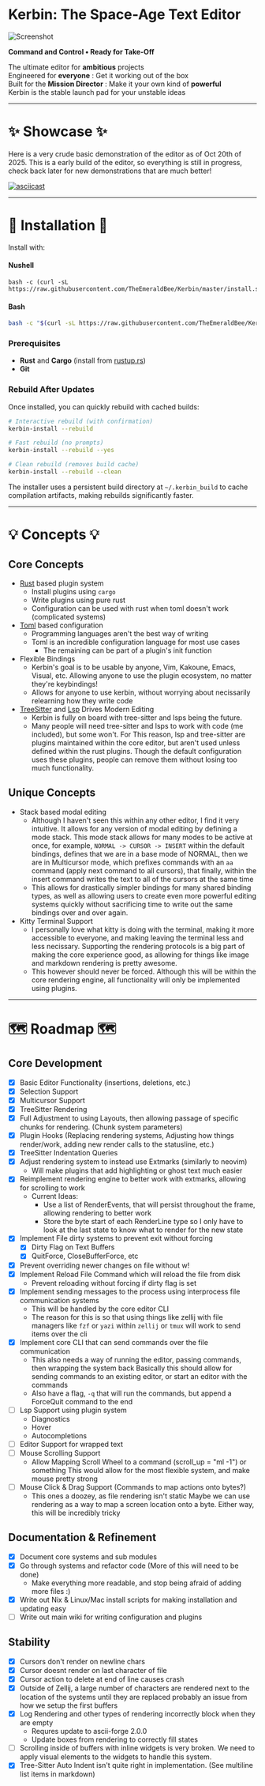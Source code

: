 # Kerbin: The Space-Age Text Editor

![Screenshot](./assets/screenshot0.png)

**Command and Control • Ready for Take-Off**  

The ultimate editor for **ambitious** projects  
Engineered for **everyone** : Get it working out of the box  
Built for the **Mission Director** : Make it your own kind of **powerful**  
Kerbin is the stable launch pad for your unstable ideas  

---

# ✨ Showcase ✨

Here is a very crude basic demonstration of the editor as of Oct 20th of 2025.
This is a early build of the editor, so everything is still in progress, 
check back later for new demonstrations that are much better!

[![asciicast](https://asciinema.org/a/XkqyndsqkMIaNVDg4oTJX9I82.svg)](https://asciinema.org/a/XkqyndsqkMIaNVDg4oTJX9I82)

---

# 🚀 Installation 🚀

Install with:

#### Nushell
```nu
bash -c (curl -sL https://raw.githubusercontent.com/TheEmeraldBee/Kerbin/master/install.sh)
```

#### Bash
```bash
bash -c "$(curl -sL https://raw.githubusercontent.com/TheEmeraldBee/Kerbin/master/install.sh)"
```

### Prerequisites
- **Rust** and **Cargo** (install from [rustup.rs](https://rustup.rs))
- **Git**

### Rebuild After Updates

Once installed, you can quickly rebuild with cached builds:

```bash
# Interactive rebuild (with confirmation)
kerbin-install --rebuild

# Fast rebuild (no prompts)
kerbin-install --rebuild --yes

# Clean rebuild (removes build cache)
kerbin-install --rebuild --clean
```

The installer uses a persistent build directory at `~/.kerbin_build` to cache compilation artifacts, making rebuilds significantly faster.

---

# 💡 Concepts 💡

## Core Concepts
- [Rust](https://www.rust-lang.org/) based plugin system
    - Install plugins using `cargo`
    - Write plugins using pure rust
    - Configuration can be used with rust when toml doesn't work (complicated systems)
- [Toml](https://toml.io/en/) based configuration
    - Programming languages aren't the best way of writing
    - Toml is an incredible configuration language for most use cases
        - The remaining can be part of a plugin's init function
- Flexible Bindings
    - Kerbin's goal is to be usable by anyone, Vim, Kakoune, Emacs, Visual, etc.
    Allowing anyone to use the plugin ecosystem, no matter they're keybindings!
    - Allows for anyone to use kerbin, without worrying about necissarily relearning how
    they write code
- [TreeSitter](https://tree-sitter.github.io/tree-sitter/) and [Lsp](https://microsoft.github.io/language-server-protocol/) Drives Modern Editing
    - Kerbin is fully on board with tree-sitter and lsps being the future.
    - Many people will need tree-sitter and lsps to work with code (me included), but some won't.
    For This reason, lsp and tree-sitter are plugins maintained within the core editor, but aren't used
    unless defined within the rust plugins. Though the default configuration uses these plugins, people
    can remove them without losing too much functionality.

## Unique Concepts
- Stack based modal editing
    - Although I haven't seen this within any other editor, I find it very intuitive. It allows for any version of modal editing by defining a
    mode stack. This mode stack allows for many modes to be active at once, for example, `NORMAL -> CURSOR -> INSERT` within the default bindings,
    defines that we are in a base mode of NORMAL, then we are in Multicursor mode, which prefixes commands with an `aa` command (apply next command to all cursors),
    that finally, within the insert command writes the text to all of the cursors at the same time
    - This allows for drastically simpler bindings for many shared binding types, as well as allowing users to create even more powerful editing systems quickly without
    sacrificing time to write out the same bindings over and over again.
- Kitty Terminal Support
    - I personally love what kitty is doing with the terminal, making it more accessible to everyone, and making leaving the terminal less and less necissary.
    Supporting the rendering protocols is a big part of making the core experience good, as allowing for things like image and markdown rendering is pretty awesome.
    - This however should never be forced. Although this will be within the core rendering engine, all functionality will only be implemented using plugins.

---

# 🗺  Roadmap 🗺

## Core Development
- [x] Basic Editor Functionality (insertions, deletions, etc.)
- [x] Selection Support
- [x] Multicursor Support
- [x] TreeSitter Rendering
- [x] Full Adjustment to using Layouts, then allowing passage of
  specific chunks for rendering. (Chunk system parameters)
- [x] Plugin Hooks (Replacing rendering systems, Adjusting how
  things render/work, adding new render calls to the statusline, etc.)
- [x] TreeSitter Indentation Queries
- [x] Adjust rendering system to instead use Extmarks (similarly to neovim)
    - Will make plugins that add highlighting or ghost text much easier
- [x] Reimplement rendering engine to better work with extmarks, allowing for scrolling to work
    - Current Ideas:
        - Use a list of RenderEvents, that will persist throughout the frame, allowing rendering to better work
        - Store the byte start of each RenderLine type so I only have to look at the last state to know what to render for the new state
- [x] Implement File dirty systems to prevent exit without forcing
    - [x] Dirty Flag on Text Buffers
    - [x] QuitForce, CloseBufferForce, etc
- [x] Prevent overriding newer changes on file without w!
- [x] Implement Reload File Command which will reload the file from disk
    - Prevent reloading without forcing if dirty flag is set
- [x] Implement sending messages to the process using interprocess
file communication systems
    - This will be handled by the core editor CLI
    - The reason for this is so that using things like zellij with file managers
    like `fzf` or `yazi` within `zellij` or `tmux` will work to send items over the cli
- [x] Implement core CLI that can send commands over the file communication
    - This also needs a way of running the editor, passing commands, then wrapping the system back
    Basically this should allow for sending commands to an existing editor, or start an editor with the commands
    - Also have a flag, `-q` that will run the commands, but append a ForceQuit command to the end
- [ ] Lsp Support using plugin system
    - Diagnostics
    - Hover
    - Autocompletions
- [ ] Editor Support for wrapped text
- [ ] Mouse Scrolling Support
    - Allow Mapping Scroll Wheel to a command (scroll_up = "ml -1") or something
    This would allow for the most flexible system, and make mouse pretty strong
- [ ] Mouse Click & Drag Support (Commands to map actions onto bytes?)
    - This ones a doozey, as file rendering isn't static
    Maybe we can use rendering as a way to map a screen location
    onto a byte. Either way, this will be incredibly tricky

## Documentation & Refinement
- [x] Document core systems and sub modules
- [x] Go through systems and refactor code (More of this will need to be done)
    - Make everything more readable, and stop being afraid of adding more files :)
- [x] Write out Nix & Linux/Mac install scripts for making installation and updating easy
- [ ] Write out main wiki for writing configuration and plugins

## Stability
- [x] Cursors don't render on newline chars
- [x] Cursor doesnt render on last character of file
- [x] Cursor action to delete at end of line causes crash
- [x] Outside of Zellij, a large number of characters
are rendered next to the location of the systems until they are replaced
probably an issue from how we setup the first buffers
- [x] Log Rendering and other types of rendering incorrectly block when they are empty
    - Requres update to ascii-forge 2.0.0
    - Update boxes from rendering to correctly fill states
- [ ] Scrolling inside of buffers with inline widgets is very broken.
We need to apply visual elements to the widgets to handle this system.
- [x] Tree-Sitter Auto Indent isn't quite right in implementation.
(See multiline list items in markdown)
